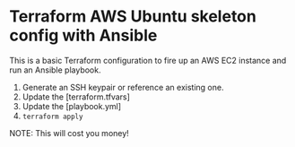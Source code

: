 # Terraform AWS Ubuntu skeleton config with Ansible

This is a basic Terraform configuration to fire up an AWS EC2 instance and run an Ansible playbook.

1. Generate an SSH keypair or reference an existing one.
2. Update the [terraform.tfvars]
3. Update the [playbook.yml]
4. `terraform apply`

NOTE: This will cost you money!
